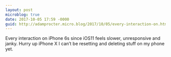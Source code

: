```yaml
---
layout: post
microblog: true
date: 2017-10-05 17:59 -0000
guid: http://adamprocter.micro.blog/2017/10/05/every-interaction-on.html
---
```

Every interaction on iPhone 6s since iOS11 feels slower, unresponsive and janky. Hurry up iPhone X I can’t be resetting and deleting stuff on my phone yet.
